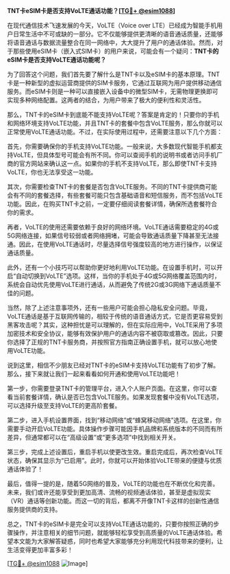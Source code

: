 **TNT卡eSIM卡是否支持VoLTE通话功能？[[TG💪+ @esim1088](https://t.me/s/esim1088)]**

在现代通信技术飞速发展的今天，VoLTE（Voice over LTE）已经成为智能手机用户日常生活中不可或缺的一部分。它不仅能够提供更清晰的语音通话质量，还能够将语音通话与数据流量整合在同一网络中，大大提升了用户的通话体验。然而，对于那些使用eSIM卡（嵌入式SIM卡）的用户来说，可能会有一个疑问：**TNT卡的eSIM卡是否支持VoLTE通话功能呢？**

为了回答这个问题，我们首先要了解什么是TNT卡以及eSIM卡的基本原理。TNT卡是一种新型的虚拟运营商提供的SIM卡服务，它通过互联网为用户提供移动通信服务。而eSIM卡则是一种可以直接嵌入设备中的微型SIM卡，无需物理更换即可实现多种网络配置。这两者的结合，为用户带来了极大的便利性和灵活性。

那么，TNT卡的eSIM卡到底能不能支持VoLTE呢？答案是肯定的！只要你的手机和网络环境支持VoLTE功能，并且TNT卡的套餐中包含VoLTE服务，那么你就可以正常使用VoLTE通话功能。不过，在实际使用过程中，还需要注意以下几个方面：

首先，你需要确保你的手机支持VoLTE功能。一般来说，大多数现代智能手机都支持VoLTE，但具体型号可能会有所不同。你可以查阅手机的说明书或者访问手机厂商的官方网站来确认这一点。如果你的手机不支持VoLTE，那么即使TNT卡支持VoLTE，你也无法享受这一功能。

其次，你需要检查TNT卡的套餐是否包含VoLTE服务。不同的TNT卡提供商可能会有不同的套餐选择，有些套餐可能只包含基础语音和短信服务，而不包括VoLTE功能。因此，在购买TNT卡之前，一定要仔细阅读套餐详情，确保所选套餐符合你的需求。

再者，VoLTE的使用还需要依赖于良好的网络环境。VoLTE通话需要稳定的4G或5G网络连接，如果信号较弱或者网络拥堵，可能会导致通话质量下降甚至无法接通。因此，在使用VoLTE通话时，尽量选择信号强度较高的地方进行操作，以保证通话质量。

此外，还有一个小技巧可以帮助你更好地利用VoLTE功能。在设置手机时，可以开启“自动切换到VoLTE”选项。这样，当你的手机处于4G或5G网络覆盖范围内时，系统会自动优先使用VoLTE进行通话，从而避免了传统2G或3G网络下通话质量不佳的问题。

当然，除了上述注意事项外，还有一些用户可能会担心隐私安全问题。毕竟，VoLTE通话是基于互联网传输的，相较于传统的语音通话方式，它是否更容易受到黑客攻击呢？其实，这种担忧是可以理解的，但在实际应用中，VoLTE采用了多项加密技术和安全协议，能够有效保护用户的通话内容不被窃取或篡改。因此，只要你选择了正规的TNT卡服务商，并按照官方指南正确设置手机，就可以放心地使用VoLTE功能。

说到这里，相信不少朋友已经对TNT卡的eSIM卡支持VoLTE功能有了初步了解。那么，接下来就让我们一起来看看如何开通和使用VoLTE功能吧！

第一步，你需要登录TNT卡的管理平台，进入个人账户页面。在这里，你可以查看当前套餐详情，确认是否已包含VoLTE服务。如果发现套餐中没有VoLTE选项，可以选择升级至支持VoLTE的更高阶套餐。

第二步，进入手机设置界面，找到“移动网络”或“蜂窝移动网络”选项。在这里，你需要手动开启VoLTE功能。具体操作步骤可能因手机品牌和系统版本的不同而有所差异，但通常都可以在“高级设置”或“更多选项”中找到相关开关。

第三步，完成上述设置后，重启手机以使更改生效。重启完成后，再次检查VoLTE状态，确保其显示为“已启用”。此时，你就可以开始体验VoLTE带来的便捷与优质通话体验了！

最后，值得一提的是，随着5G网络的普及，VoLTE的功能也在不断优化和完善。未来，我们或许还能享受到更加高清、流畅的视频通话体验，甚至是虚拟现实（VR）通话等创新功能。而这一切的背后，都离不开像TNT卡这样的创新性通信服务提供商的支持。

总之，TNT卡的eSIM卡是完全可以支持VoLTE通话功能的，只要你按照正确的步骤操作，并注意相关的细节问题，就能够轻松享受到高质量的VoLTE通话体验。希望本文能为大家解答疑惑，同时也希望大家能够充分利用现代科技带来的便利，让生活变得更加丰富多彩！

[[TG💪+ @esim1088](https://t.me/s/esim1088) ![Image](https://i.postimg.cc/4NQfJmqS/Snipaste-2025-05-13-00-14-12.png)]
